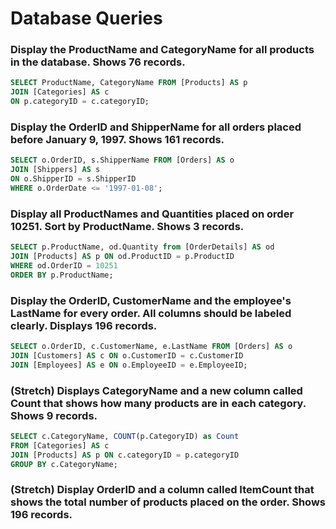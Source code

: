 # Database Queries

### Display the ProductName and CategoryName for all products in the database. Shows 76 records.
```SQL
SELECT ProductName, CategoryName FROM [Products] AS p
JOIN [Categories] AS c
ON p.categoryID = c.categoryID;
```
### Display the OrderID and ShipperName for all orders placed before January 9, 1997. Shows 161 records.
```SQL
SELECT o.OrderID, s.ShipperName FROM [Orders] AS o
JOIN [Shippers] AS s
ON o.ShipperID = s.ShipperID
WHERE o.OrderDate <= '1997-01-08';
```  
### Display all ProductNames and Quantities placed on order 10251. Sort by ProductName. Shows 3 records.
```SQL
SELECT p.ProductName, od.Quantity from [OrderDetails] AS od
JOIN [Products] AS p ON od.ProductID = p.ProductID
WHERE od.OrderID = 10251
ORDER BY p.ProductName;
```
### Display the OrderID, CustomerName and the employee's LastName for every order. All columns should be labeled clearly. Displays 196 records.
```SQL
SELECT o.OrderID, c.CustomerName, e.LastName FROM [Orders] AS o
JOIN [Customers] AS c ON o.CustomerID = c.CustomerID
JOIN [Employees] AS e ON o.EmployeeID = e.EmployeeID;
```
### (Stretch)  Displays CategoryName and a new column called Count that shows how many products are in each category. Shows 9 records.
```SQL
SELECT c.CategoryName, COUNT(p.CategoryID) as Count 
FROM [Categories] AS c
JOIN [Products] AS p ON c.categoryID = p.categoryID
GROUP BY c.CategoryName;
```
### (Stretch) Display OrderID and a  column called ItemCount that shows the total number of products placed on the order. Shows 196 records. 